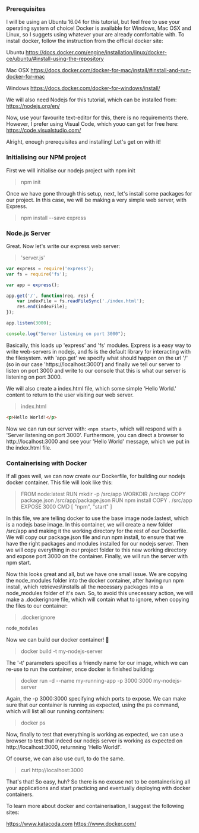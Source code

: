 
### Prerequisites

I will be using an Ubuntu 16.04 for this tutorial, but feel free to use your operating system of choice! Docker is available for Windows, Mac OSX and Linux, so I suggets using whatever your are already comfortable with. To install docker, follow the instruction from the official docker site: 

Ubuntu
https://docs.docker.com/engine/installation/linux/docker-ce/ubuntu/#install-using-the-repository

Mac OSX
https://docs.docker.com/docker-for-mac/install/#install-and-run-docker-for-mac

Windows
https://docs.docker.com/docker-for-windows/install/

We will also need Nodejs for this tutorial, which can be installed from: https://nodejs.org/en/

Now, use your favourite text-editor for this, there is no requirements there. However, I prefer using Visual Code, which youo can get for free here: https://code.visualstudio.com/

Alright, enough prerequisites and installing! Let's get on with it!

### Initialising our NPM project

First we will initialise our nodejs project with npm init

> npm init

Once we have gone through this setup, next, let's install some packages for our project. In this case, we will be making a very simple web server, with Express.

> npm install --save express

### Node.js Server

Great. Now let's write our express web server:

> 'server.js'
```javascript
var express = require('express');
var fs = require('fs');

var app = express();

app.get('/', function(req, res) {
    var indexFile = fs.readFileSync('./index.html');
    res.end(indexFile);
});

app.listen(3000);

console.log("Server listening on port 3000");
```
Basically, this loads up 'express' and 'fs' modules. Express is a easy way to write web-servers in nodejs, and fs is the default library for interacting with the filesystem. with 'app.get' we specify what should happen on the url '/' (so in our case 'https://localhost:3000') and finally we tell our server to listen on port 3000 and write to our console that this is what our server is listening on port 3000.

We will also create a index.html file, which some simple 'Hello World.' content to return to the user visiting our web server.

> index.html
```html
<p>Hello World!</p>
```

Now we can run our server with: `<npm start>`, which will respond with a 'Server listening on port 3000'. Furthermore, you can direct a browser to http://localhost:3000 and see your 'Hello World' message, which we put in the index.html file. 

### Containerising with Docker

If all goes well, we can now create our Dockerfile, for building our nodejs docker container. This file will look like this: 

> FROM node:latest
> RUN mkdir -p /src/app
> WORKDIR /src/app
> COPY package.json /src/app/package.json
> RUN npm install
> COPY . /src/app
> EXPOSE 3000
> CMD [ "npm", "start" ]

In this file, we are telling docker to use the base image node:lastest, which is a nodejs base image. In this container, we will create a new folder /src/app and making it the working directory for the rest of our Dockerfile. We will copy our package.json file and run npm install, to ensure that we have the right packages and modules installed for our nodejs server. Then we will copy everything in our project folder to this new working directory and expose port 3000 on the container. Finally, we will run the server with npm start.

Now this looks great and all, but we have one small issue. We are copying the node_modules folder into the docker container, after having run npm install, which retrieves\installs all the necessary packages into a node_modules folder of it's own. So, to avoid this unecessary action, we will make a .dockerignore file, which will contain what to ignore, when copying the files to our container:

> .dockerignore
``` html
node_modules
```

Now we can build our docker container! :clap:

> docker build -t my-nodejs-server

The '-t' parameters specifies a friendly name for our image, which we can re-use to run the container, once docker is finished building:

> docker run -d --name my-running-app -p 3000:3000 my-nodejs-server

Again, the -p 3000:3000 specifying which ports to expose. We can make sure that our container is running as expected, using the ps command, which will list all our running containers: 

> docker ps

Now, finally to test that everything is working as expected, we can use a browser to test that indeed our nodejs server is working as expected on http://localhost:3000, returnning 'Hello World!'.

Of course, we can also use curl, to do the same.

> curl http://localhost:3000

That's that! So easy, huh? So there is no excuse not to be containerising all your applications and start practicing and eventually deploying with docker containers. 

To learn more about docker and containerisation, I suggest the following sites: 

https://www.katacoda.com
https://www.docker.com/